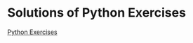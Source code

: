 # Solutions of Python Exercises

[Python Exercises](https://www.ynonperek.com/2017/09/21/python-exercises/)